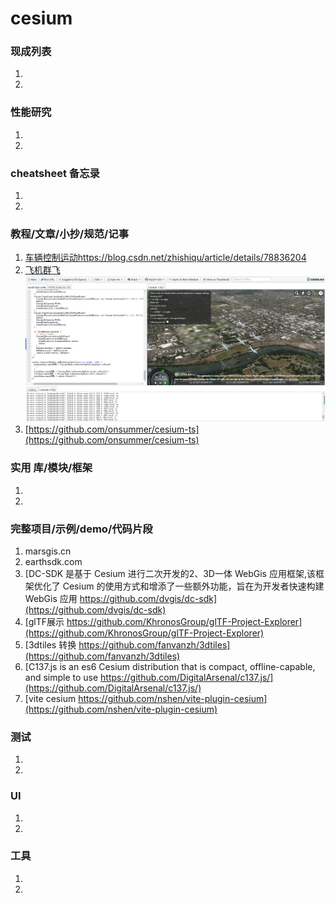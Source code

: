 # cesium

### 现成列表

1.
1.

### 性能研究

1.
1.

### cheatsheet 备忘录

1.
1.

### 教程/文章/小抄/规范/记事

1. [车辆控制运动https://blog.csdn.net/zhishiqu/article/details/78836204](https://blog.csdn.net/zhishiqu/article/details/78836204)
1. [飞机群飞](K:\pass\learn\cesium\示例\HeadingPitchRoll.js)
   ![img.png](img.png)
2. [https://github.com/onsummer/cesium-ts](https://github.com/onsummer/cesium-ts)

### 实用 库/模块/框架

1.
1.

### 完整项目/示例/demo/代码片段

1. marsgis.cn
1. earthsdk.com
1. [DC-SDK 是基于 Cesium 进行二次开发的2、3D一体 WebGis 应用框架,该框架优化了 Cesium 的使用方式和增添了一些额外功能，旨在为开发者快速构建 WebGis 应用 https://github.com/dvgis/dc-sdk](https://github.com/dvgis/dc-sdk)
1. [glTF展示 https://github.com/KhronosGroup/glTF-Project-Explorer](https://github.com/KhronosGroup/glTF-Project-Explorer)
1. [3dtiles 转换 https://github.com/fanvanzh/3dtiles](https://github.com/fanvanzh/3dtiles)
2. [C137.js is an es6 Cesium distribution that is compact, offline-capable, and simple to use https://github.com/DigitalArsenal/c137.js/](https://github.com/DigitalArsenal/c137.js/)
3. [vite cesium https://github.com/nshen/vite-plugin-cesium](https://github.com/nshen/vite-plugin-cesium)

### 测试

1.
1.

### UI

1.
1.

### 工具

1.
1. 
